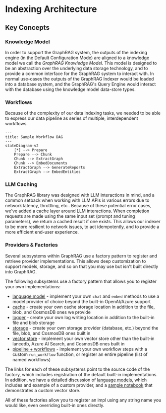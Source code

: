 # Indexing Architecture 

## Key Concepts

### Knowledge Model

In order to support the GraphRAG system, the outputs of the indexing engine (in the Default Configuration Mode) are aligned to a knowledge model we call the _GraphRAG Knowledge Model_.
This model is designed to be an abstraction over the underlying data storage technology, and to provide a common interface for the GraphRAG system to interact with.
In normal use-cases the outputs of the GraphRAG Indexer would be loaded into a database system, and the GraphRAG's Query Engine would interact with the database using the knowledge model data-store types.

### Workflows

Because of the complexity of our data indexing tasks, we needed to be able to express our data pipeline as series of multiple, interdependent workflows.

```mermaid
---
title: Sample Workflow DAG
---
stateDiagram-v2
    [*] --> Prepare
    Prepare --> Chunk
    Chunk --> ExtractGraph
    Chunk --> EmbedDocuments
    ExtractGraph --> GenerateReports
    ExtractGraph --> EmbedEntities
```

### LLM Caching

The GraphRAG library was designed with LLM interactions in mind, and a common setback when working with LLM APIs is various errors due to network latency, throttling, etc..
Because of these potential error cases, we've added a cache layer around LLM interactions.
When completion requests are made using the same input set (prompt and tuning parameters), we return a cached result if one exists.
This allows our indexer to be more resilient to network issues, to act idempotently, and to provide a more efficient end-user experience.

### Providers & Factories

Several subsystems within GraphRAG use a factory pattern to register and retrieve provider implementations. This allows deep customization to support models, storage, and so on that you may use but isn't built directly into GraphRAG.

The following subsystems use a factory pattern that allows you to register your own implementations:

- [language model](https://github.com/microsoft/graphrag/blob/main/graphrag/language_model/factory.py) - implement your own `chat` and `embed` methods to use a model provider of choice beyond the built-in OpenAI/Azure support
- [cache](https://github.com/microsoft/graphrag/blob/main/graphrag/cache/factory.py) - create your own cache storage location in addition to the file, blob, and CosmosDB ones we provide
- [logger](https://github.com/microsoft/graphrag/blob/main/graphrag/logger/factory.py) - create your own log writing location in addition to the built-in file and blob storage
- [storage](https://github.com/microsoft/graphrag/blob/main/graphrag/storage/factory.py) - create your own storage provider (database, etc.) beyond the file, blob, and CosmosDB ones built in
- [vector store](https://github.com/microsoft/graphrag/blob/main/graphrag/vector_stores/factory.py) - implement your own vector store other than the built-in lancedb, Azure AI Search, and CosmosDB ones built in
- [pipeline + workflows](https://github.com/microsoft/graphrag/blob/main/graphrag/index/workflows/factory.py) - implement your own workflow steps with a custom `run_workflow` function, or register an entire pipeline (list of named workflows)

The links for each of these subsystems point to the source code of the factory, which includes registration of the default built-in implementations. In addition, we have a detailed discussion of [language models](../config/models.md), which includes and example of a custom provider, and a [sample notebook](../examples_notebooks/custom_vector_store.ipynb) that demonstrates a custom vector store.

All of these factories allow you to register an impl using any string name you would like, even overriding built-in ones directly.